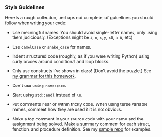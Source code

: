 ### Style Guidelines

Here is a rough collection, perhaps not complete, of guidelines you should follow when writing your code:

* Use meaningful names. You should avoid single-letter names, only using them judiciously. (Exceptions might be `i`, `n`, `x`, `y`, `x0`, `a`, `A`, etc). 

* Use `camelCase` or `snake_case` for names.

* Indent structured code (roughly, as if you were writing Python) using curly braces around conditional and loop blocks.

* Only use constructs I've shown in class! (Don't avoid the puzzle.) See 
[my grammar for this homework](https://jimfix.github.io/csci221/assigns/C_grammar_hw02.html).

* Don't use `using namespace`. 

* Start using `std::endl` instead of `\n`.

* Put comments near or within tricky code. When using terse variable
names, comment how they are used if it is not obvious.

* Make a top comment in your source code with your name and the
assignment being solved.  Make a summary comment for each struct,
function, and procedure definition. See my 
[sample repo](https://github.com/ReedCS2-S20/Lec02-3-examples) 
for examples.
